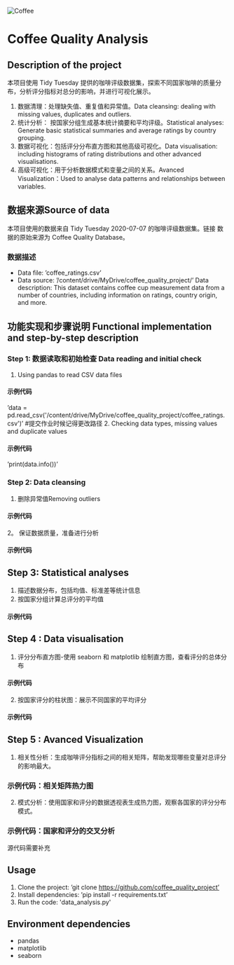![Coffee](https://img.freepik.com/premium-photo/white-coffee-cup-roasted-coffee-beans-around_35570-794.jpg)
# Coffee Quality Analysis
## Description of the project
本项目使用 Tidy Tuesday 提供的咖啡评级数据集，探索不同国家咖啡的质量分布，分析评分指标对总分的影响，并进行可视化展示。
1. 数据清理：处理缺失值、重复值和异常值。Data cleansing: dealing with missing values, duplicates and outliers.
2. 统计分析： 按国家分组生成基本统计摘要和平均评级。Statistical analyses: Generate basic statistical summaries and average ratings by country grouping.
3. 数据可视化：包括评分分布直方图和其他高级可视化。Data visualisation: including histograms of rating distributions and other advanced visualisations.
4. 高级可视化：用于分析数据模式和变量之间的关系。Avanced Visualization：Used to analyse data patterns and relationships between variables.
   
## 数据来源Source of data
本项目使用的数据来自 Tidy Tuesday 2020-07-07 的咖啡评级数据集。链接
数据的原始来源为 Coffee Quality Database。
### 数据描述
- Data file: ’coffee_ratings.csv’
- Data source: ’/content/drive/MyDrive/coffee_quality_project/’
Data description: This dataset contains coffee cup measurement data from a number of countries, including information on ratings, country origin, and more.

## 功能实现和步骤说明 Functional implementation and step-by-step description
### Step 1: 数据读取和初始检查 Data reading and initial check
1. Using pandas to read CSV data files
#### 示例代码
’data = pd.read_csv('/content/drive/MyDrive/coffee_quality_project/coffee_ratings.csv')’ #提交作业时候记得更改路径
2. Checking data types, missing values and duplicate values
#### 示例代码
’print(data.info())’

### Step 2: Data cleansing
1. 删除异常值Removing outliers
#### 示例代码

2。 保证数据质量，准备进行分析
#### 示例代码

## Step 3: Statistical analyses
1. 描述数据分布，包括均值、标准差等统计信息
2. 按国家分组计算总评分的平均值
#### 示例代码

## Step 4 : Data visualisation
1. 评分分布直方图-使用 seaborn 和 matplotlib 绘制直方图，查看评分的总体分布
#### 示例代码
2. 按国家评分的柱状图：展示不同国家的平均评分
#### 示例代码

## Step 5 :  Avanced Visualization
1. 相关性分析：生成咖啡评分指标之间的相关矩阵，帮助发现哪些变量对总评分的影响最大。
### 示例代码：相关矩阵热力图
2. 模式分析：使用国家和评分的数据透视表生成热力图，观察各国家的评分分布模式。
### 示例代码：国家和评分的交叉分析
源代码需要补充

## Usage
1. Clone the project: ’git clone https://github.com/coffee_quality_project’
2. Install dependencies: ’pip install -r requirements.txt’
3. Run the code: 'data_analysis.py'

## Environment dependencies
- pandas
- matplotlib
- seaborn
